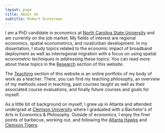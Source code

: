 ```yaml
---
layout: page
title: About me
subtitle: Robert Dinterman
---
```


I am a PhD candidate in economics at [North Carolina State University](https://poole.ncsu.edu/gradecon/) and am currently on the job market. My fields of interest are regional economics, spatial econometrics, and rural/urban development. In my dissertation, I study topics related to the economic impact of broadband deployment as well as interregional migration with a focus on using spatial econometric techniques in addressing these topics. You can read more about these topics in the [Research](../research) section of this website.

The [Teaching](../teaching) section of this website is an online portfolio of my body of work as a teacher. There, you can find my teaching philosophy, an overview of my methods used in teaching, past courses taught as well as their associated course evaluations, and finally future courses and goals for myself.

As a little bit of background on myself, I grew up in Atlanta and attended undergrad at [Clemson University](http://economics.clemson.edu/) where I graduated with a Bachelor's of Arts in Economics & Philosophy. Outside of economics, I enjoy the finer points of barbecue, working out, and following the [Atlanta Hawks](http://www.nba.com/hawks) and [Clemson Tigers](http://clemsontigers.cstv.com/).